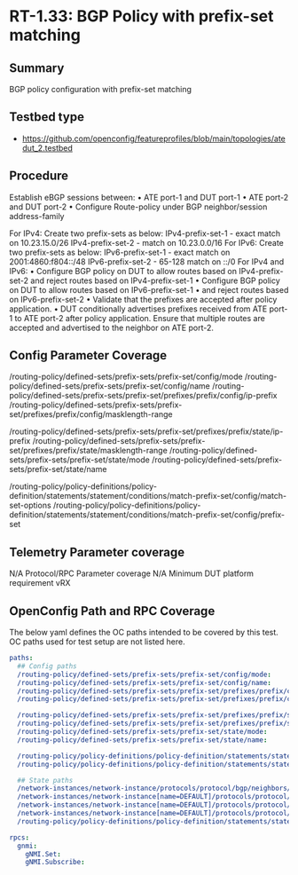 # RT-1.33: BGP Policy with prefix-set matching

## Summary

BGP policy configuration with prefix-set matching

## Testbed type

*   https://github.com/openconfig/featureprofiles/blob/main/topologies/atedut_2.testbed

## Procedure
Establish eBGP sessions between:
	•	ATE port-1 and DUT port-1
	•	ATE port-2 and DUT port-2
	•	Configure Route-policy under BGP neighbor/session address-family

For IPv4:
Create two prefix-sets as below:
IPv4-prefix-set-1  - exact match on 10.23.15.0/26
IPv4-prefix-set-2  - match on 10.23.0.0/16
For IPv6:
Create two prefix-sets as below:
IPv6-prefix-set-1  - exact match on 2001:4860:f804::/48
IPv6-prefix-set-2  - 65-128 match on ::/0
For IPv4 and IPv6:
	•	Configure BGP policy on DUT to allow routes based on IPv4-prefix-set-2 and reject routes based on IPv4-prefix-set-1 
	•	Configure BGP policy on DUT to allow routes based on IPv6-prefix-set-1
	•	and reject routes based on IPv6-prefix-set-2 
	•	Validate that the prefixes are accepted after policy application.
	•	DUT conditionally advertises prefixes received from ATE port-1 to ATE port-2 after policy application. Ensure that multiple routes are accepted and advertised to the neighbor on ATE port-2.

## Config Parameter Coverage
/routing-policy/defined-sets/prefix-sets/prefix-set/config/mode
/routing-policy/defined-sets/prefix-sets/prefix-set/config/name
/routing-policy/defined-sets/prefix-sets/prefix-set/prefixes/prefix/config/ip-prefix
/routing-policy/defined-sets/prefix-sets/prefix-set/prefixes/prefix/config/masklength-range

/routing-policy/defined-sets/prefix-sets/prefix-set/prefixes/prefix/state/ip-prefix
/routing-policy/defined-sets/prefix-sets/prefix-set/prefixes/prefix/state/masklength-range
/routing-policy/defined-sets/prefix-sets/prefix-set/state/mode
/routing-policy/defined-sets/prefix-sets/prefix-set/state/name

/routing-policy/policy-definitions/policy-definition/statements/statement/conditions/match-prefix-set/config/match-set-options
/routing-policy/policy-definitions/policy-definition/statements/statement/conditions/match-prefix-set/config/prefix-set

## Telemetry Parameter coverage
N/A
Protocol/RPC Parameter coverage
N/A
Minimum DUT platform requirement
vRX

## OpenConfig Path and RPC Coverage

The below yaml defines the OC paths intended to be covered by this test. OC
paths used for test setup are not listed here.

```yaml 
paths:
  ## Config paths
  /routing-policy/defined-sets/prefix-sets/prefix-set/config/mode:
  /routing-policy/defined-sets/prefix-sets/prefix-set/config/name:
  /routing-policy/defined-sets/prefix-sets/prefix-set/prefixes/prefix/config/ip-prefix:
  /routing-policy/defined-sets/prefix-sets/prefix-set/prefixes/prefix/config/masklength-range:

  /routing-policy/defined-sets/prefix-sets/prefix-set/prefixes/prefix/state/ip-prefix:
  /routing-policy/defined-sets/prefix-sets/prefix-set/prefixes/prefix/state/masklength-range:
  /routing-policy/defined-sets/prefix-sets/prefix-set/state/mode:
  /routing-policy/defined-sets/prefix-sets/prefix-set/state/name:

  /routing-policy/policy-definitions/policy-definition/statements/statement/conditions/match-prefix-set/config/match-set-options:
  /routing-policy/policy-definitions/policy-definition/statements/statement/conditions/match-prefix-set/config/prefix-set:

  ## State paths
  /network-instances/network-instance/protocols/protocol/bgp/neighbors/neighbor/state/session-state:
  /network-instances/network-instance[name=DEFAULT]/protocols/protocol/bgp/neighbors/neighbor/afi-safis/afi-safi/state/prefixes/installed:
  /network-instances/network-instance[name=DEFAULT]/protocols/protocol/bgp/neighbors/neighbor/afi-safis/afi-safi/state/prefixes/received-pre-policy:
  /network-instances/network-instance[name=DEFAULT]/protocols/protocol/bgp/neighbors/neighbor/afi-safis/afi-safi/state/prefixes/sent:
  /routing-policy/policy-definitions/policy-definition/statements/statement/state/name:

rpcs:
  gnmi:
    gNMI.Set:
    gNMI.Subscribe:
```

